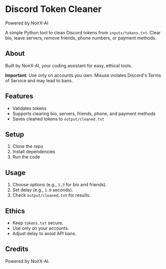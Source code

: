 # Discord Token Cleaner
Powered by NoirX-AI

A simple Python tool to clean Discord tokens from `inputs/tokens.txt`. Clear bio, leave servers, remove friends, phone numbers, or payment methods.

## About
Built by NoirX-AI, your coding assistant for easy, ethical tools. 

**Important**: Use only on accounts you own. Misuse violates Discord's Terms of Service and may lead to bans.

## Features
- Validates tokens
- Supports clearing bio, servers, friends, phone, and payment methods
- Saves cleaned tokens to `output/cleaned.txt`

## Setup
1. Clone the repo
2. Install dependencies
3. Run the code

 ## Usage
1. Choose options (e.g., `1,3` for bio and friends).
2. Set delay (e.g., `1.0` seconds).
3. Check `output/cleaned.txt` for results.

## Ethics
- Keep `tokens.txt` secure.
- Use only on your accounts.
- Adjust delay to avoid API bans.

## Credits
Powered by NoirX-AI. 
